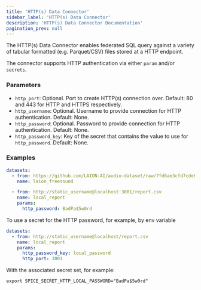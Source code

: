 ```yaml
---
title: 'HTTP(s) Data Connector'
sidebar_label: 'HTTP(s) Data Connector'
description: 'HTTP(s) Data Connector Documentation'
pagination_prev: null
---
```


The HTTP(s) Data Connector enables federated SQL query against a variety of tabular formatted (e.g. Parquet/CSV) files stored at a HTTP endpoint.

The connector supports HTTP authentication via either `param` and/or `secrets`.

### Parameters
 - `http_port`: Optional. Port to create HTTP(s) connection over. Default: 80 and 443 for HTTP and HTTPS respectively.
 - `http_username`: Optional. Username to provide connection for HTTP authentication. Default: None.
 - `http_password`: Optional. Password to provide connection for HTTP authentication. Default: None.
 - `http_password_key`: Key of the secret that contains the value to use for `http_password`. Default: None.

### Examples
```yaml
datasets:
  - from: https://github.com/LAION-AI/audio-dataset/raw/7fd6ae3cfd7cde619f6bed817da7aa2202a5bc28/metadata/freesound/parquet/freesound_parquet.parquet
    name: laion_freesound

  - from: http://static_username@localhost:3001/report.csv
    name: local_report
    params:
      http_password: BadPa$5w0rd
```

To use a secret for the HTTP password, for example, by env variable
```yaml
datasets:
  - from: http://static_username@localhost/report.csv
    name: local_report
    params:
      http_password_key: local_password
      http_port: 3001
```

With the associated secret set, for example:
```shell
export SPICE_SECRET_HTTP_LOCAL_PASSWORD="BadPa$5w0rd"
```
